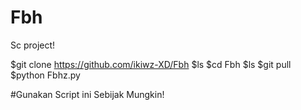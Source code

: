 # Fbh
Sc project!


$git clone https://github.com/ikiwz-XD/Fbh
$ls
$cd Fbh
$ls
$git pull
$python Fbhz.py





#Gunakan Script ini Sebijak Mungkin!
